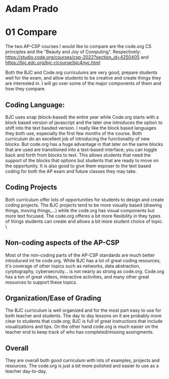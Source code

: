 # Adam Prado
# 01 Compare

The two AP-CSP courses I would like to compare are the code.org CS principles  and the "Beauty and Joy of Computing". Respectively: https://studio.code.org/courses/csp-2022?section_id=4250405 and https://bjc.edc.org/bjc-r/course/bjc4nyc.html

Both the BJC and Code.org curriculums are very good, prepare students well for the exam, and allow students to be creative and create things they are interested in.  I will go over some of the major components of them and how they compare.  

## Coding Language:
BJC uses snap (block-based) the entire year while Code.org starts with a block based version of javascript and the later one introduces the option to shift into the text basded version.  I really like the block based languages they both use, especially the first few months of the course.  Both curriculum do an excellent job of introducing the functionality of new blocks.  But code.org has a huge advantage in that later on the same blocks that are used are transitioned into a text-based interface; you can toggle back and forth from blocks to text.  This allows students that need the support of the blocks that options but students that are ready to move on the opportunity.  It is also good to give them exposer to the text based coding for both the AP exam and future classes they may take. 

## Coding Projects
Both curriculum offer lots of opportunities for students to design and create coding projects.  The BJC projects tend to be more visually based (drawing things, moving things,...) while the code.org has visual components but more text focused.  The code.org offeres a bit more flexibility in they types of things students can create and allows a bit more student choice of topic.  \

## Non-coding aspects of the AP-CSP
Most of the non-coding parts of the AP-CSP standards are much better introduced int he code.org.  While BJC has a lot of great coding resources, it's coverage of other topics such as networks, data abstraction, cyrptography, cybersecrutiy... is not nearly as strong as code.org.  Code.org has a ton of great videos, interactive activities, and many other great resources to support these topics.  

## Organization/Ease of Grading
The BJC curriculum is well organized and for the most part easy to use for both teacher and students.  The day to day lessons on it are probably more clear to students that code.org; BJC is full of great instructions that include visualizations and tips.  On the other hand code.org is much easier on the teacher end to keep track of who has completed/missing assingments.  

## Overall
They are overall both good curriculum with lots of examples, projects and resources.  The code.org is just a bit more polished and easier to use as a teacher day-to-day.  






